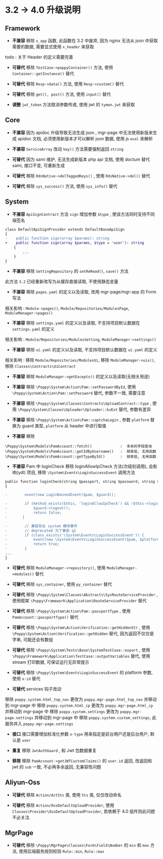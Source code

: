 # 3.2 -> 4.0 升级说明

## Framework

-   **不兼容** 移除 `x_app` 函数, 此函数在 3.2 中废弃, 因为 nginx 无法从 json 中获取需要的数据, 需要显式使用 `x_header` 来获取

todo : 关于 Header 的定义需要完善

-   **可替代** 移除 `TestCase->poppyContainer()` 方法, 使用 `Container::getInstance()` 替代

-   **可替代** 移除 `Resp->data()` 方法, 使用 `Resp->custom()` 替代

-   **可替代** 移除 `get(), post()` 方法, 使用 `input()` 替代

-   **调整** `jwt_token` 方法取消参数传递, 使用 jwt 的 `tymon.jwt` 来获取

## Core

-   **不兼容** 因为 apidoc 升级导致无法生成 json , mgr-page 中无法使用新版来生成 apidoc 文档, 必须使用新版本才可以解析 json 数据, 使用 js `eval` 来解析

-   **不兼容** `ServiceArray` 改动 `key()` 方法需要强制返回 `string`

-   **可替代** 因为 sami 维护, 无法生成新版本 php api 文档, 使用 doctum 替代 sami, 接口不变, 可重新生成

-   **可替代** 移除 `RdsNative->delTaggedKeys()` , 使用 `RdsNative->del()` 替代

-   **可替代** 移除 `sys_success()` 方法, 使用 `sys_info()` 替代

## System

-   **不兼容** `ApiSignContract` 方法 `sign` 增加参数 `$type` , 使该方法同时支持不同端签名

```diff
class DefaultApiSignProvider extends DefaultBaseApiSign
{
-    public function sign(array $params): string
+    public function sign(array $params, $type = 'user'): string
    {
        ...
    }
}
```

-   **不兼容** 移除 `SettingRepository` 的 `setReRead()`, `save()` 方法

此方法 `3.2` 已经重新改写为从缓存直接读取, 不使用静态变量

-   **不兼容** 移除 `pages.yaml` 的定义以及读取, 改用 mgr-page/mgr-app 的 Form 写法

相关影响 : `Module->pages()`, `Module/Repositories/ModulesPage`, `ModuleManager->pages()`

-   **不兼容** 移除 `settings.yaml` 的定义以及读取, 不支持项目默认数据在 `settings.yaml` 的定义

相关影响 : `Module/Repositories/ModulesSetting`, `ModuleManager->settings()`

-   **不兼容** 移除 `ui.yaml` 的定义以及读取, 不支持项目默认数据在 `ui.yaml` 的定义

相关影响 : 移除 `Module/Repositories/ModulesUi`, 移除 `ModuleManager->uis()`, 移除 `Classes\Contracts\UiContract`

-   **不兼容** 移除 `ModuleManager->getExcepts()` 的定义以及读取(无相关用途)

-   **不兼容** 移除 `\Poppy\System\Action\Pam::setPasswordById`, 使用 `\Poppy\System\Action\Pam::setPassword` 替代, 参数不一致, 需要注意

-   **不兼容** 移除 `\Poppy\System\Classes\Contracts\UploadContract::type` , 使用 `\Poppy\System\Classes\Uploader\Uploader::kvExt` 替代, 参数有差异

-   **不兼容** 移除 `\Poppy\System\Action\Pam::captchaLogin` , 参数 `platform` 替换为 guard 类型, `platform` 从 header 中进行取值

-   **不兼容** 移除

```
\Poppy\System\Models\PamAccount::fetch()             :  多余的字段查询
\Poppy\System\Models\PamAccount::getIdByUsername()   :  频率低, 无用函数
\Poppy\System\Models\PamAccount::getTypeById()       :  频率低, 无用函数
```

-   **不兼容** Pam 中 loginCheck 移除 loginAllowIpCheck 方法(次级别调用), 会影响(ydl) 项目, 移除 `\System\Events\LoginSuccessEvent` 调用方法

```diff
public function loginCheck(string $passport, string $password, string $guard_name = PamAccount::GUARD_WEB): bool
{

-        event(new LoginBannedEvent($pam, $guard));

-        if (method_exists($this, 'loginAllowIpCheck') && !$this->loginAllowIpCheck()) {
-            $guard->logout();
-            return false;
-       }

-        // 兼容存在 system 模块事件
-        // deprecated 为了兼容 q2
-        if (class_exists('\System\Events\LoginSuccessEvent')) {
-            event(new \System\Events\LoginSuccessEvent($pam, $platform, $guard));
-            return true;
-        }
...
}
```

-   **可替代** 移除 `ModuleManager->repository()`, 使用 `ModuleManager->modules()` 替代

-   **可替代** 移除 `sys_container`, 使用 `py_container` 替代

-   **可替代** 移除 `\Poppy\System\Classes\Abstracts\SysRouteServiceProvider` , 使用框架 `\Poppy\Framework\Application\RouteServiceProvider` 替代

-   **可替代** 移除 `\Poppy\System\Action\Pam::passportType` , 使用 `PamAccount::passportType()` 替代

-   **可替代** 移除 `\Poppy\System\Action\Verification::getHiddenStr` , 使用 `\Poppy\System\Action\Verification::getHidden` 替代, 因为返回不仅仅是字串, 可能还会有数组

-   **可替代** 移除 `\Poppy\System\Tests\Base\SystemTestCase::export` , 使用 `\Poppy\Framework\Application\TestCase::outputVariables` 替代, 使用 stream 打印数据, 可保证运行无异常提示
-   **可替代** 移除 `\Poppy\System\Events\LoginSuccessEvent` 的 platform 参数, 使用 `x-id` 替代

-   **可替代** services 钩子改动

移除 `poppy.system.html_top_nav` 更改为 `poppy.mgr-page.html_top_nav` 并移动到 mgr-page 中
移除 `poppy.system.html_cp` 更改为 `poppy.mgr-page.html_cp` 并移动到 mgr-page 中
移除 `poppy.system.settings` 更改为 `poppy.mgr-page.settings` 并移动到 mgr-page 中
移除 `poppy.system.custom_settings`, 此服务并入 `poppy.mgr-page.settings`

-   **接口** 接口需要增加标准化参数 `x-type` 用来指定是前台用户还是后台用户, 默认是 `user`

-   **重复** 移除 `JwtAuthGuard` , 和 Jwt 包数据重复

-   **移除** 移除 `PamAccount->getJWTCustomClaims()` 的 `user.id` 返回, 改返回和 jwt 的 `sub` 一致, 不必再多余返回, 无兼容性问题

## Aliyun-Oss

-   **可替代** 移除 `Action/ActSts` 类, 使用 `Sts` 类, 仅仅改动命名

-   **可替代** 移除 `Action/OssDefaultUploadProvider`, 使用 `Classes\Provider\OssDefaultUploadProvider`, 若依赖于 4.0 组件则此问题不必关注.

## MgrPage

-   **可替代** 移除 `\Poppy\MgrPage\Classes\Form\Field\Number` 的 `min` 和 `max` 方法, 使用后端服务规则校验 `Rule::min`, `Rule::max`
